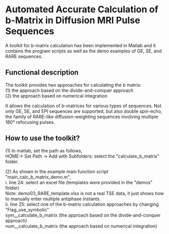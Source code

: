 # Automated Accurate Calculation of b-Matrix in Diffusion MRI Pulse Sequences
A toolkit for b-matrix calculation has been implemented in Matlab and it contains the program scripts as well as the demo examples of GE, SE, and RARE sequences.

## Functional description
The toolkit provides two approaches for calculating the b matrix:   
(1) the approach based on the divide-and-conquer approach   
(2) the approach based on numerical integration   

It allows the calculation of b-matrices for various types of sequences. Not only GE, SE, and EPI sequences are supported, but also double spin-echo, the family of RARE-like diffusion-weighting sequences involving multiple 180° refocusing pulses.  

## How to use the toolkit?
(1) In matlab, set the path as follows,    
	HOME-> Set Path -> Add with Subfolders: select the "calculate_b_matrix" folder.   

(2) As shown in the example main function script "main_calc_b_matrix_demo.m",   
	i. line 24: select an excel file (templates were provided in the "demos" folder)   
		Note: demo03_RARE_template.xlsx is not a real TSE data, it just shows how to manually enter multiple antiphase instants.   
	ii. line 25: select one of the b-matrix calculation approaches by changing "Flag_use_symbolic"   
		sym__calculate_b_matrix (the approach based on the divide-and-conquer approach)   
		num__calculate_b_matrix (the approach based on numerical integration)   